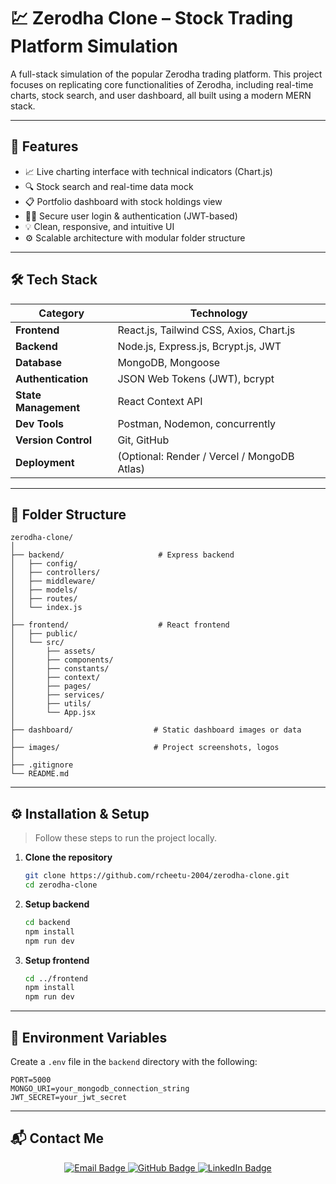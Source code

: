 # 💹 Zerodha Clone – Stock Trading Platform Simulation

A full-stack simulation of the popular Zerodha trading platform. This project focuses on replicating core functionalities of Zerodha, including real-time charts, stock search, and user dashboard, all built using a modern MERN stack.

---

## 🚀 Features

- 📈 Live charting interface with technical indicators (Chart.js)
- 🔍 Stock search and real-time data mock
- 📋 Portfolio dashboard with stock holdings view
- 🧑‍💼 Secure user login & authentication (JWT-based)
- 💡 Clean, responsive, and intuitive UI
- ⚙️ Scalable architecture with modular folder structure

---

## 🛠️ Tech Stack

| Category           | Technology                                 |
|--------------------|---------------------------------------------|
| **Frontend**        | React.js, Tailwind CSS, Axios, Chart.js     |
| **Backend**         | Node.js, Express.js, Bcrypt.js, JWT         |
| **Database**        | MongoDB, Mongoose                           |
| **Authentication**  | JSON Web Tokens (JWT), bcrypt               |
| **State Management**| React Context API                          |
| **Dev Tools**       | Postman, Nodemon, concurrently              |
| **Version Control** | Git, GitHub                                 |
| **Deployment**      | (Optional: Render / Vercel / MongoDB Atlas) |

---

## 📂 Folder Structure

```
zerodha-clone/
│
├── backend/                     # Express backend
│   ├── config/
│   ├── controllers/
│   ├── middleware/
│   ├── models/
│   ├── routes/
│   └── index.js
│
├── frontend/                    # React frontend
│   ├── public/
│   └── src/
│       ├── assets/
│       ├── components/
│       ├── constants/
│       ├── context/
│       ├── pages/
│       ├── services/
│       ├── utils/
│       └── App.jsx
│
├── dashboard/                  # Static dashboard images or data
│
├── images/                     # Project screenshots, logos
│
├── .gitignore
└── README.md
```

---

## ⚙️ Installation & Setup

> Follow these steps to run the project locally.

1. **Clone the repository**
   ```bash
   git clone https://github.com/rcheetu-2004/zerodha-clone.git
   cd zerodha-clone
   ```

2. **Setup backend**
   ```bash
   cd backend
   npm install
   npm run dev
   ```

3. **Setup frontend**
   ```bash
   cd ../frontend
   npm install
   npm run dev
   ```

---

## 🔐 Environment Variables

Create a `.env` file in the `backend` directory with the following:

```env
PORT=5000
MONGO_URI=your_mongodb_connection_string
JWT_SECRET=your_jwt_secret
```

---

## 📬 Contact Me

<p align="center">
  <a href="mailto:rydhamcheetu4@gmail.com">
    <img src="https://img.shields.io/badge/Email-rydhamcheetu4@gmail.com-D14836?style=for-the-badge&logo=gmail&logoColor=white" alt="Email Badge" />
  </a>
  <a href="https://github.com/rcheetu-2004">
    <img src="https://img.shields.io/badge/GitHub-rcheetu--2004-181717?style=for-the-badge&logo=github&logoColor=white" alt="GitHub Badge" />
  </a>
  <a href="https://www.linkedin.com/in/rydham-cheetu">
    <img src="https://img.shields.io/badge/LinkedIn-Rydham%20Cheetu-0077B5?style=for-the-badge&logo=linkedin&logoColor=white" alt="LinkedIn Badge" />
  </a>
</p>
